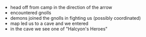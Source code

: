 - head off from camp in the direction of the arrow  
- encountered gnolls  
- demons joined the gnolls in fighting us (possibly coordinated)  
- map led us to a cave and we entered  
- in the cave we see one of "Halcyon's Heroes"